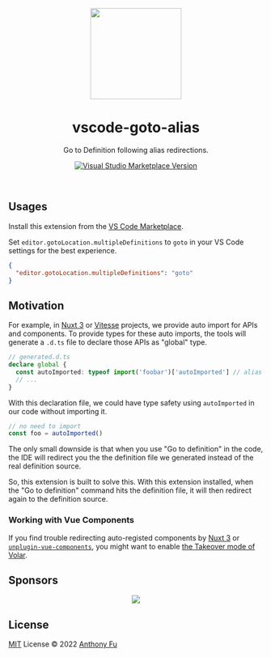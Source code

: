 <p align="center">
<img src="./res/icon.png" height="180">
</p>

<h1 align="center">
vscode-goto-alias
</h1>

<p align="center">
Go to Definition following alias redirections.
</p>

<p align="center">
<a href="https://marketplace.visualstudio.com/items?itemName=antfu.goto-alias" target="__blank"><img src="https://img.shields.io/visual-studio-marketplace/v/antfu.goto-alias.svg?color=eee&amp;label=VS%20Code%20Marketplace&logo=visual-studio-code" alt="Visual Studio Marketplace Version" /></a>
</p>

<br>

## Usages

Install this extension from the [VS Code Marketplace](https://marketplace.visualstudio.com/items?itemName=antfu.goto-alias).

Set `editor.gotoLocation.multipleDefinitions` to `goto` in your VS Code settings for the best experience.

```json
{
  "editor.gotoLocation.multipleDefinitions": "goto"
}
```

## Motivation

For example, in [Nuxt 3](https://github.com/nuxt/framework) or [Vitesse](https://github.com/antfu/vitesse) projects, we provide auto import for APIs and components. To provide types for these auto imports, the tools will generate a `.d.ts` file to declare those APIs as "global" type.

```ts
// generated.d.ts
declare global {
  const autoImported: typeof import('foobar')['autoImported'] // alias to provide type from package 'foobar'
  // ...
}
```

With this declaration file, we could have type safety using `autoImported` in our code without importing it.

```ts
// no need to import
const foo = autoImported()
```

The only small downside is that when you use "Go to definition" in the code, the IDE will redirect you the the definition file we generated instead of the real definition source.

So, this extension is built to solve this. With this extension installed, when the "Go to definition" command hits the definition file, it will then redirect again to the definition source.

### Working with Vue Components

If you find trouble redirecting auto-registed components by [Nuxt 3](https://github.com/nuxt/framework) or [`unplugin-vue-components`](https://github.com/antfu/unplugin-vue-components), you might want to enable [the Takeover mode of Volar](https://vuejs.org/guide/typescript/overview.html#takeover-mode).

## Sponsors

<p align="center">
  <a href="https://cdn.jsdelivr.net/gh/antfu/static/sponsors.svg">
    <img src='https://cdn.jsdelivr.net/gh/antfu/static/sponsors.png'/>
  </a>
</p>

## License

[MIT](./LICENSE) License © 2022 [Anthony Fu](https://github.com/antfu)

